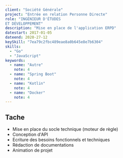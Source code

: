 ```yaml
---
client: "Société Générale"
project: "Entrée en relation Personne Directe"
role: "INGÉNIEUR D'ÉTUDES
ET DÉVELOPPEMENT" 
description: "Mise en place de l'application ERPD"
datestart: 2017-01-05
dateend: 2020-27-12
keySkill: "7ea79c2fbc489eae8a0b645e8e7b6304"
skills:
  - "Go"
  - "JavaScript"
keywords:
  - name: "Autre"
    note: 4
  - name: "Spring Boot"
    note: 4
  - name: "Kotlin"
    note: 4
  - name: "Docker"
    note: 4
---
```


## Tache

- Mise en place du socle technique (moteur de règle)
- Conception d'API
- Ecriture des besoins fonctionnels et techniques
- Rédaction de documentations
- Animation de projet
